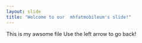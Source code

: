 ```yaml
---
layout: slide
title: "Welcome to our  mhfatmobileum's slide!"
---
```

This is my awsome file
Use the left arrow to go back!
